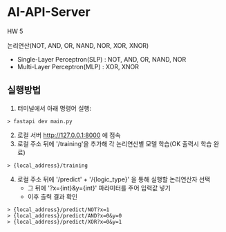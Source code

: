 # AI-API-Server
HW 5


논리연산(NOT, AND, OR, NAND, NOR, XOR, XNOR)
- Single-Layer Perceptron(SLP) : NOT, AND, OR, NAND, NOR
- Multi-Layer Perceptron(MLP) : XOR, XNOR

## 실행방법
1. 터미널에서 아래 명령어 실행:
```
> fastapi dev main.py
```
2. 로컬 서버 http://127.0.0.1:8000 에 접속
3. 로컬 주소 뒤에 '/training'을 추가해 각 논리연산별 모델 학습(OK 출력시 학습 완료)
```
> {local_address}/training
```
4. 로컬 주소 뒤에 '/predict' + '/{logic_type}' 을 통해 실행할 논리연산자 선택
    * 그 뒤에 '?x={int}&y={int}' 파라미터를 주어 입력값 넣기
    * 이후 출력 결과 확인

```
> {local_address}/predict/NOT?x=1
> {local_address}/predict/AND?x=0&y=0
> {local_address}/predict/XOR?x=0&y=1
```